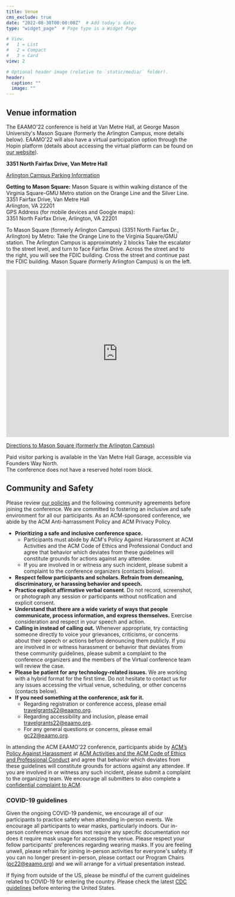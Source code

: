 ```yaml
---
title: Venue
cms_exclude: true
date: "2022-08-30T00:00:00Z"  # Add today's date.
type: "widget_page"  # Page type is a Widget Page

# View.
#   1 = List
#   2 = Compact
#   3 = Card
view: 2

# Optional header image (relative to `static/media/` folder).
header:
  caption: ""
  image: ""
---
```


## Venue information

The EAAMO'22 conference is held at Van Metre Hall, at George Mason University's Mason Square (formerly the Arlington Campus, more details below). EAAMO'22 will also have a virtual participation option through the Hopin platform (details about accessing the virtual platform can be found on [our website](https://eaamo2022.eaamo.org/virtual_venue/)).

**3351 North Fairfax Drive, Van Metre Hall**

[Arlington Campus Parking Information](http://parking.gmu.edu/arlingtoncampusparking.html)

**Getting to Mason Square:**
Mason Square is within walking distance of the Virginia Square-GMU Metro station on the Orange Line and the Silver Line.\
3351 Fairfax Drive, Van Metre Hall\
Arlington, VA 22201\
GPS Address (for mobile devices and Google maps): \
3351 North Fairfax Drive, Arlington, VA 22201

To Mason Square (formerly Arlington Campus) (3351 North Fairfax Dr., Arlington) by Metro: 
Take the Orange Line to the Virginia Square/GMU station. The Arlington Campus is approximately 2 blocks Take the escalator to the street level, and turn to face Fairfax Drive. Across the street and to the right, you will see the FDIC building. Cross the street and continue past the FDIC building. Mason Square (formerly Arlington Campus) is on the left.

<iframe src="https://www.google.com/maps/embed?pb=!1m14!1m8!1m3!1d12422.787561132407!2d-77.1010296!3d38.8851762!3m2!1i1024!2i768!4f13.1!3m3!1m2!1s0x0%3A0xc90a1e6e91b89ed5!2sVan%20Metre%20Hall%2C%20George%20Mason%20University!5e0!3m2!1sen!2srs!4v1664913843908!5m2!1sen!2srs" width="600" height="450" style="border:0;" allowfullscreen="" loading="lazy" referrerpolicy="no-referrer-when-downgrade"></iframe>

[Directions to Mason Square (formerly the Arlington Campus)](https://info.gmu.edu/campus-maps-and-directions/mason-square-directions/)

Paid visitor parking is available in the Van Metre Hall Garage, accessible via Founders Way North. \
The conference does not have a reserved hotel room block.

## Community and Safety

Please review [our policies](https://eaamo2022.eaamo.org/policies/) and the following community agreements before joining the conference. We are committed to fostering an inclusive and safe environment for all our participants. As an ACM-sponsored conference, we abide by the ACM Anti-harrassment Policy and ACM Privacy Policy. 

- **Prioritizing a safe and inclusive conference space.**
  - Participants must abide by ACM's Policy Against Harassment at ACM Activities and the ACM Code of Ethics and Professional Conduct and agree that behavior which deviates from these guidelines will constitute grounds for actions against any attendee.
  - If you are involved in or witness any such incident, please submit a complaint to the conference organizers (contacts below).
- **Respect fellow participants and scholars. Refrain from demeaning, discriminatory, or harassing behavior and speech.**
- **Practice explicit affirmative verbal consent**. Do not record, screenshot, or photograph any session or participants without notification and explicit consent.
- **Understand that there are a wide variety of ways that people communicate, process information, and express themselves.** Exercise consideration and respect in your speech and action.
- **Calling in instead of calling out.** Whenever appropriate, try contacting someone directly to voice your grievances, criticisms, or concerns about their speech or actions before denouncing them publicly. If you are involved in or witness harassment or behavior that deviates from these community guidelines, please submit a complaint to the conference organizers and the members of the Virtual conference team will review the case.
- **Please be patient for any technology-related issues.** We are working with a hybrid format for the first time. Do not hesitate to contact us for any issues accessing the virtual venue, scheduling, or other concerns (contacts below).
- **If you need something at the conference, ask for it.**
  - Regarding registration or conference access, please email travelgrants22@eaamo.org.
  - Regarding accessibility and inclusion, please email travelgrants22@eaamo.org.
  - For any general questions or concerns, please email gc22@eaamo.org.

In attending the ACM EAAMO'22 conference, participants abide by [ACM’s Policy Against Harassment](https://www.acm.org/about-acm/policy-against-harassment) at [ACM Activities and the ACM Code of Ethics and Professional Conduct](https://www.acm.org/about-acm/policy-against-harassment) and agree that behavior which deviates from these guidelines will constitute grounds for actions against any attendee. If you are involved in or witness any such incident, please submit a complaint to the organizing team. We encourage all submitters to also complete a [confidential complaint to ACM](https://services.acm.org/harass/harass.cfm).

### COVID-19 guidelines 

Given the ongoing COVID-19 pandemic, we encourage all of our participants to practice safety when attending in-person events. We encourage all participants to wear masks, particularly indoors. Our in-person conference venue does not require any specific documentation nor does it require mask usage for accessing the venue. Please respect your fellow participants' preferences regarding wearing masks. If you are feeling unwell, please refrain for joining in-person activities for everyone's safety. If you can no longer present in-person, please contact our Program Chairs (pc22@eaamo.org) and we will arrange for a virtual presentation instead. 

If flying from outside of the US, please be mindful of the current guidelines related to COVID-19 for entering the country. Please check the latest [CDC guidelines](https://www.cdc.gov/coronavirus/2019-ncov/travelers/international-travel-during-covid19.html#:~:text=Air%20Travel%3A%20All%20non%2DU.S.,this%20requirement%20and%20accepted%20vaccines.) before entering the United States. 


